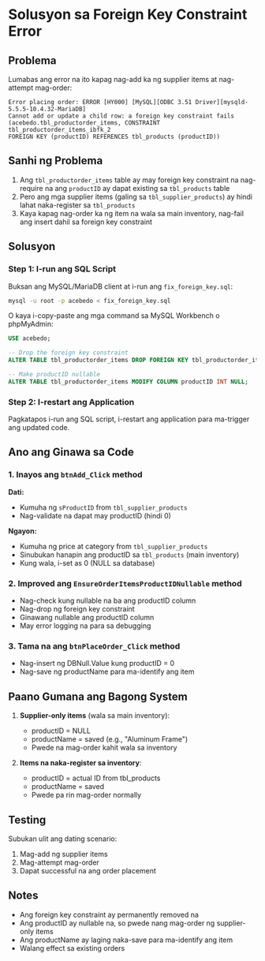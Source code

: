 # Solusyon sa Foreign Key Constraint Error

## Problema
Lumabas ang error na ito kapag nag-add ka ng supplier items at nag-attempt mag-order:

```
Error placing order: ERROR [HY000] [MySQL][ODBC 3.51 Driver][mysqld-5.5.5-10.4.32-MariaDB]
Cannot add or update a child row: a foreign key constraint fails
(acebedo.tbl_productorder_items, CONSTRAINT tbl_productorder_items_ibfk_2 
FOREIGN KEY (productID) REFERENCES tbl_products (productID))
```

## Sanhi ng Problema
1. Ang `tbl_productorder_items` table ay may foreign key constraint na nag-require na ang `productID` ay dapat existing sa `tbl_products` table
2. Pero ang mga supplier items (galing sa `tbl_supplier_products`) ay hindi lahat naka-register sa `tbl_products`
3. Kaya kapag nag-order ka ng item na wala sa main inventory, nag-fail ang insert dahil sa foreign key constraint

## Solusyon

### Step 1: I-run ang SQL Script
Buksan ang MySQL/MariaDB client at i-run ang `fix_foreign_key.sql`:

```bash
mysql -u root -p acebedo < fix_foreign_key.sql
```

O kaya i-copy-paste ang mga command sa MySQL Workbench o phpMyAdmin:

```sql
USE acebedo;

-- Drop the foreign key constraint
ALTER TABLE tbl_productorder_items DROP FOREIGN KEY tbl_productorder_items_ibfk_2;

-- Make productID nullable
ALTER TABLE tbl_productorder_items MODIFY COLUMN productID INT NULL;
```

### Step 2: I-restart ang Application
Pagkatapos i-run ang SQL script, i-restart ang application para ma-trigger ang updated code.

## Ano ang Ginawa sa Code

### 1. Inayos ang `btnAdd_Click` method
**Dati:**
- Kumuha ng `sProductID` from `tbl_supplier_products`
- Nag-validate na dapat may productID (hindi 0)

**Ngayon:**
- Kumuha ng price at category from `tbl_supplier_products`
- Sinubukan hanapin ang productID sa `tbl_products` (main inventory)
- Kung wala, i-set as 0 (NULL sa database)

### 2. Improved ang `EnsureOrderItemsProductIDNullable` method
- Nag-check kung nullable na ba ang productID column
- Nag-drop ng foreign key constraint
- Ginawang nullable ang productID column
- May error logging na para sa debugging

### 3. Tama na ang `btnPlaceOrder_Click` method
- Nag-insert ng DBNull.Value kung productID = 0
- Nag-save ng productName para ma-identify ang item

## Paano Gumana ang Bagong System

1. **Supplier-only items** (wala sa main inventory):
   - productID = NULL
   - productName = saved (e.g., "Aluminum Frame")
   - Pwede na mag-order kahit wala sa inventory

2. **Items na naka-register sa inventory**:
   - productID = actual ID from tbl_products
   - productName = saved
   - Pwede pa rin mag-order normally

## Testing
Subukan ulit ang dating scenario:
1. Mag-add ng supplier items
2. Mag-attempt mag-order
3. Dapat successful na ang order placement

## Notes
- Ang foreign key constraint ay permanently removed na
- Ang productID ay nullable na, so pwede nang mag-order ng supplier-only items
- Ang productName ay laging naka-save para ma-identify ang item
- Walang effect sa existing orders
